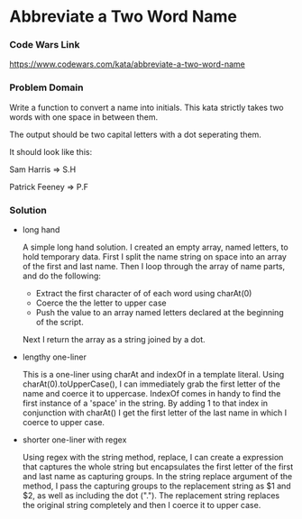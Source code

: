 # Abbreviate a Two Word Name

### Code Wars Link

https://www.codewars.com/kata/abbreviate-a-two-word-name

### Problem Domain

Write a function to convert a name into initials. This kata strictly takes two words with one space in between them.

The output should be two capital letters with a dot seperating them.

It should look like this:

Sam Harris => S.H

Patrick Feeney => P.F

### Solution


- long hand

     A simple long hand solution. I created an empty array, named letters, to hold temporary data.  First I split the name string on space into an array of the first and last name.  Then I loop through the array of name parts, and do the following:
       
     - Extract the first character of of each word using charAt(0)
     - Coerce the the letter to upper case
     - Push the value to an array named letters declared at the beginning of the script.

     Next I return the array as a string joined by a dot.

- lengthy one-liner

     This is a one-liner using charAt and indexOf in a template literal.  Using charAt(0).toUpperCase(), I can immediately grab the first letter of the name and coerce it to uppercase. IndexOf comes in handy to find the first instance of a 'space' in the string.  By adding 1 to that index in conjunction with charAt() I get the first letter of the last name in which I coerce to upper case.

- shorter one-liner with regex

     Using regex with the string method, replace, I can create a expression that captures the whole string but encapsulates the first letter of the first and last name as capturing groups.  In the string replace argument of the method, I pass the capturing groups to the replacement string as $1 and $2, as well as including the dot (".").  The replacement string replaces the original string completely and then I coerce it to upper case.
